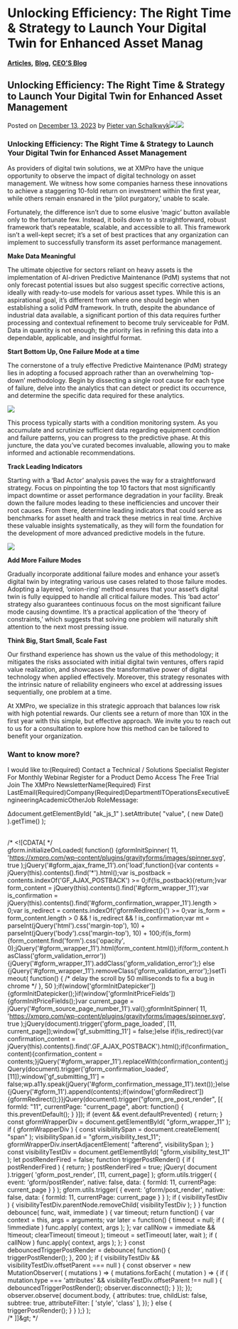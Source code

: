 # Unlocking Efficiency: The Right Time & Strategy to Launch Your Digital Twin for Enhanced Asset Manag

[**Articles**](https://xmpro.com/category/blog/articles-blog/)**,** [**Blog**](https://xmpro.com/category/blog/)**,** [**CEO'S Blog**](https://xmpro.com/category/blog/pieter-blog/)

## Unlocking Efficiency: The Right Time & Strategy to Launch Your Digital Twin for Enhanced Asset Management

Posted on [December 13, 2023](https://xmpro.com/unlocking-efficiency-the-right-time-strategy-to-launch-your-digital-twin-for-enhanced-asset-management/) by [Pieter van Schalkwyk](https://xmpro.com/author/pietervs/)![](https://xmpro.com/wp-content/uploads/2023/12/V4_Unlock-Efficiency-1024x598.jpg)![](https://xmpro.com/wp-content/uploads/2023/12/Screen-Unlocking-Effeciency-1024x529.png)

### Unlocking Efficiency: The Right Time & Strategy to Launch Your Digital Twin for Enhanced Asset Management

As providers of digital twin solutions, we at XMPro have the unique opportunity to observe the impact of digital technology on asset management. We witness how some companies harness these innovations to achieve a staggering 10-fold return on investment within the first year, while others remain ensnared in the ‘pilot purgatory,’ unable to scale.

Fortunately, the difference isn’t due to some elusive ‘magic’ button available only to the fortunate few. Instead, it boils down to a straightforward, robust framework that’s repeatable, scalable, and accessible to all. This framework isn’t a well-kept secret; it’s a set of best practices that any organization can implement to successfully transform its asset performance management.

**Make Data Meaningful**

The ultimate objective for sectors reliant on heavy assets is the implementation of AI-driven Predictive Maintenance (PdM) systems that not only forecast potential issues but also suggest specific corrective actions, ideally with ready-to-use models for various asset types. While this is an aspirational goal, it’s different from where one should begin when establishing a solid PdM framework. In truth, despite the abundance of industrial data available, a significant portion of this data requires further processing and contextual refinement to become truly serviceable for PdM. Data in quantity is not enough; the priority lies in refining this data into a dependable, applicable, and insightful format.

**Start Bottom Up, One Failure Mode at a time**

The cornerstone of a truly effective Predictive Maintenance (PdM) strategy lies in adopting a focused approach rather than an overwhelming ‘top-down’ methodology. Begin by dissecting a single root cause for each type of failure, delve into the analytics that can detect or predict its occurrence, and determine the specific data required for these analytics.

![](https://xmpro.com/wp-content/uploads/2023/12/Picture-1.png)

This process typically starts with a condition monitoring system. As you accumulate and scrutinize sufficient data regarding equipment condition and failure patterns, you can progress to the predictive phase. At this juncture, the data you’ve curated becomes invaluable, allowing you to make informed and actionable recommendations.

**Track Leading Indicators**

Starting with a ‘Bad Actor’ analysis paves the way for a straightforward strategy. Focus on pinpointing the top 10 factors that most significantly impact downtime or asset performance degradation in your facility. Break down the failure modes leading to these inefficiencies and uncover their root causes. From there, determine leading indicators that could serve as benchmarks for asset health and track these metrics in real time. Archive these valuable insights systematically, as they will form the foundation for the development of more advanced predictive models in the future.

![](https://xmpro.com/wp-content/uploads/2023/12/Picture-2-1024x576.png)

**Add More Failure Modes**

Gradually incorporate additional failure modes and enhance your asset’s digital twin by integrating various use cases related to those failure modes. Adopting a layered, ‘onion-ring’ method ensures that your asset’s digital twin is fully equipped to handle all critical failure modes. This ‘bad actor’ strategy also guarantees continuous focus on the most significant failure mode causing downtime. It’s a practical application of the ‘theory of constraints,’ which suggests that solving one problem will naturally shift attention to the next most pressing issue.

**Think Big, Start Small, Scale Fast**

Our firsthand experience has shown us the value of this methodology; it mitigates the risks associated with initial digital twin ventures, offers rapid value realization, and showcases the transformative power of digital technology when applied effectively. Moreover, this strategy resonates with the intrinsic nature of reliability engineers who excel at addressing issues sequentially, one problem at a time.

At XMPro, we specialize in this strategic approach that balances low risk with high potential rewards. Our clients see a return of more than 10X in the first year with this simple, but effective approach. We invite you to reach out to us for a consultation to explore how this method can be tailored to benefit your organization.

### Want to know more?

I would like to:(Required) Contact a Technical / Solutions Specialist Register For Monthly Webinar Register for a Product Demo Access The Free Trial Join The XMPro NewsletterName(Required) First  LastEmail(Required)Company(Required)DepartmentITOperationsExecutiveEngineeringAcademicOtherJob RoleMessage:         &#x20;

Δdocument.getElementById( "ak\_js\_1" ).setAttribute( "value", ( new Date() ).getTime() );

\
/\* \<!\[CDATA\[ \*/\
&#x20;gform.initializeOnLoaded( function() {gformInitSpinner( 11, 'https://xmpro.com/wp-content/plugins/gravityforms/images/spinner.svg', true );jQuery('#gform\_ajax\_frame\_11').on('load',function(){var contents = jQuery(this).contents().find('\*').html();var is\_postback = contents.indexOf('GF\_AJAX\_POSTBACK') >= 0;if(!is\_postback){return;}var form\_content = jQuery(this).contents().find('#gform\_wrapper\_11');var is\_confirmation = jQuery(this).contents().find('#gform\_confirmation\_wrapper\_11').length > 0;var is\_redirect = contents.indexOf('gformRedirect(){') >= 0;var is\_form = form\_content.length > 0 && ! is\_redirect && ! is\_confirmation;var mt = parseInt(jQuery('html').css('margin-top'), 10) + parseInt(jQuery('body').css('margin-top'), 10) + 100;if(is\_form){form\_content.find('form').css('opacity', 0);jQuery('#gform\_wrapper\_11').html(form\_content.html());if(form\_content.hasClass('gform\_validation\_error')){jQuery('#gform\_wrapper\_11').addClass('gform\_validation\_error');} else {jQuery('#gform\_wrapper\_11').removeClass('gform\_validation\_error');}setTimeout( function() { /\* delay the scroll by 50 milliseconds to fix a bug in chrome \*/  }, 50 );if(window\['gformInitDatepicker']) {gformInitDatepicker();}if(window\['gformInitPriceFields']) {gformInitPriceFields();}var current\_page = jQuery('#gform\_source\_page\_number\_11').val();gformInitSpinner( 11, 'https://xmpro.com/wp-content/plugins/gravityforms/images/spinner.svg', true );jQuery(document).trigger('gform\_page\_loaded', \[11, current\_page]);window\['gf\_submitting\_11'] = false;}else if(!is\_redirect){var confirmation\_content = jQuery(this).contents().find('.GF\_AJAX\_POSTBACK').html();if(!confirmation\_content){confirmation\_content = contents;}jQuery('#gform\_wrapper\_11').replaceWith(confirmation\_content);jQuery(document).trigger('gform\_confirmation\_loaded', \[11]);window\['gf\_submitting\_11'] = false;wp.a11y.speak(jQuery('#gform\_confirmation\_message\_11').text());}else{jQuery('#gform\_11').append(contents);if(window\['gformRedirect']) {gformRedirect();\}}jQuery(document).trigger("gform\_pre\_post\_render", \[{ formId: "11", currentPage: "current\_page", abort: function() { this.preventDefault(); } }]);                if (event && event.defaultPrevented) {                return;         }        const gformWrapperDiv = document.getElementById( "gform\_wrapper\_11" );        if ( gformWrapperDiv ) {            const visibilitySpan = document.createElement( "span" );            visibilitySpan.id = "gform\_visibility\_test\_11";            gformWrapperDiv.insertAdjacentElement( "afterend", visibilitySpan );        }        const visibilityTestDiv = document.getElementById( "gform\_visibility\_test\_11" );        let postRenderFired = false;                function triggerPostRender() {            if ( postRenderFired ) {                return;            }            postRenderFired = true;            jQuery( document ).trigger( 'gform\_post\_render', \[11, current\_page] );            gform.utils.trigger( { event: 'gform/postRender', native: false, data: { formId: 11, currentPage: current\_page } } );            gform.utils.trigger( { event: 'gform/post\_render', native: false, data: { formId: 11, currentPage: current\_page } } );            if ( visibilityTestDiv ) {                visibilityTestDiv.parentNode.removeChild( visibilityTestDiv );            }        }        function debounce( func, wait, immediate ) {            var timeout;            return function() {                var context = this, args = arguments;                var later = function() {                    timeout = null;                    if ( !immediate ) func.apply( context, args );                };                var callNow = immediate && !timeout;                clearTimeout( timeout );                timeout = setTimeout( later, wait );                if ( callNow ) func.apply( context, args );            };        }        const debouncedTriggerPostRender = debounce( function() {            triggerPostRender();        }, 200 );        if ( visibilityTestDiv && visibilityTestDiv.offsetParent === null ) {            const observer = new MutationObserver( ( mutations ) => {                mutations.forEach( ( mutation ) => {                    if ( mutation.type === 'attributes' && visibilityTestDiv.offsetParent !== null ) {                        debouncedTriggerPostRender();                        observer.disconnect();                    }                });            });            observer.observe( document.body, {                attributes: true,                childList: false,                subtree: true,                attributeFilter: \[ 'style', 'class' ],            });        } else {            triggerPostRender();        }    } );} ); \
/\* ]]\&gt; \*/
